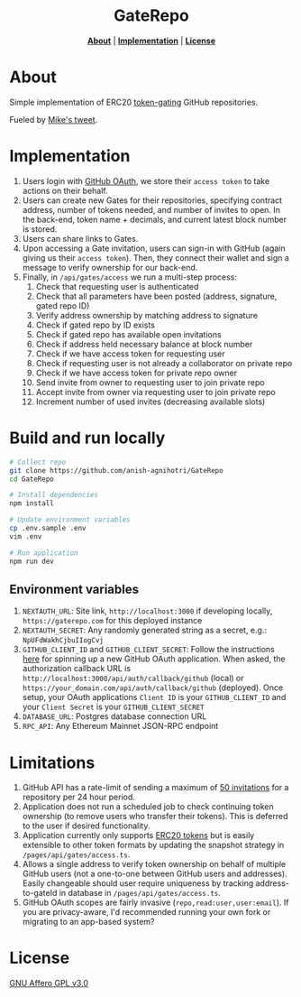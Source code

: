 <p align="center">
  <h1 align="center">GateRepo</h1>
</p>
<p align="center">
<b><a href="https://github.com/anish-agnihotri/GateRepo#About">About</a></b>
|
<b><a href="https://github.com/anish-agnihotri/GateRepo#Implementation">Implementation</a></b>
|
<b><a href="https://github.com/anish-agnihotri/GateRepo#License">License</a></b>
</p>

# About

Simple implementation of ERC20 [token-gating](https://coinmetro.com/blog/what-is-token-gating/) GitHub repositories.

Fueled by [Mike's tweet](https://twitter.com/mikedemarais/status/1511116843557306373?s=20&t=2LQ3BchO9bKAWVQsvphJbw).

# Implementation

1. Users login with [GitHub OAuth](https://docs.github.com/en/developers/apps/building-oauth-apps/creating-an-oauth-app), we store their `access token` to take actions on their behalf.
2. Users can create new Gates for their repositories, specifying contract address, number of tokens needed, and number of invites to open. In the back-end, token name + decimals, and current latest block number is stored.
3. Users can share links to Gates.
4. Upon accessing a Gate invitation, users can sign-in with GitHub (again giving us their `access token`). Then, they connect their wallet and sign a message to verify ownership for our back-end.
5. Finally, in `/api/gates/access` we run a multi-step process:
   1. Check that requesting user is authenticated
   2. Check that all parameters have been posted (address, signature, gated repo ID)
   3. Verify address ownership by matching address to signature
   4. Check if gated repo by ID exists
   5. Check if gated repo has available open invitations
   6. Check if address held necessary balance at block number
   7. Check if we have access token for requesting user
   8. Check if requesting user is not already a collaborator on private repo
   9. Check if we have access token for private repo owner
   10. Send invite from owner to requesting user to join private repo
   11. Accept invite from owner via requesting user to join private repo
   12. Increment number of used invites (decreasing available slots)

# Build and run locally

```bash
# Collect repo
git clone https://github.com/anish-agnihotri/GateRepo
cd GateRepo

# Install dependencies
npm install

# Update environment variables
cp .env.sample .env
vim .env

# Run application
npm run dev
```

## Environment variables

1. `NEXTAUTH_URL`: Site link, `http://localhost:3000` if developing locally, `https://gaterepo.com` for this deployed instance
2. `NEXTAUTH_SECRET`: Any randomly generated string as a secret, e.g.: `NpUFdWakhCjbuIIogCvj`
3. `GITHUB_CLIENT_ID` and `GITHUB_CLIENT_SECRET`: Follow the instructions [here](https://docs.github.com/en/developers/apps/building-oauth-apps/creating-an-oauth-app) for spinning up a new GitHub OAuth application. When asked, the authorization callback URL is `http://localhost:3000/api/auth/callback/github` (local) or `https://your_domain.com/api/auth/callback/github` (deployed). Once setup, your OAuth applications `Client ID` is your `GITHUB_CLIENT_ID` and your `Client Secret` is your `GITHUB_CLIENT_SECRET`
4. `DATABASE_URL`: Postgres database connection URL
5. `RPC_API`: Any Ethereum Mainnet JSON-RPC endpoint

# Limitations

1. GitHub API has a rate-limit of sending a maximum of [50 invitations](https://octokit.github.io/rest.js/v18#repos-add-collaborator) for a repository per 24 hour period.
2. Application does not run a scheduled job to check continuing token ownership (to remove users who transfer their tokens). This is deferred to the user if desired functionality.
3. Application currently only supports [ERC20 tokens](https://ethereum.org/en/developers/docs/standards/tokens/erc-20/) but is easily extensible to other token formats by updating the snapshot strategy in `/pages/api/gates/access.ts`.
4. Allows a single address to verify token ownership on behalf of multiple GitHub users (not a one-to-one between GitHub users and addresses). Easily changeable should user require uniqueness by tracking address-to-gateId in database in `/pages/api/gates/access.ts`.
5. GitHub OAuth scopes are fairly invasive (`repo,read:user,user:email`). If you are privacy-aware, I'd recommended running your own fork or migrating to an app-based system?

# License

[GNU Affero GPL v3.0](https://github.com/Anish-Agnihotri/GateRepo/blob/master/LICENSE)
